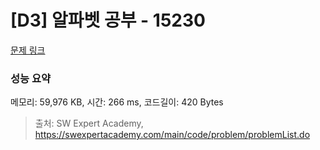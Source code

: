 # [D3] 알파벳 공부 - 15230 

[문제 링크](https://swexpertacademy.com/main/code/problem/problemDetail.do?contestProbId=AYLnMQT6vPADFATf) 

### 성능 요약

메모리: 59,976 KB, 시간: 266 ms, 코드길이: 420 Bytes



> 출처: SW Expert Academy, https://swexpertacademy.com/main/code/problem/problemList.do